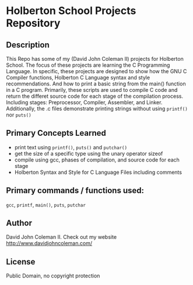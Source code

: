 # Holberton School Projects Repository

## Description

This Repo has some of my (David John Coleman II) projects for Holberton School.
The focus of these projects are learning the C Programming Language.  In
specific, these projects are designed to show how the GNU C Compiler functions,
Holberton C Language syntax and style recommendations.  And how to print a basic
string from the main() function in a C program.  Primarily, these scripts are
used to compile C code and return the differet source code for each stage of the
compilation process.  Including stages: Preprocessor, Compiler, Assembler, and
Linker.  Additionally, the .c files demonstrate printing strings without using
``printf()`` nor ``puts()``

## Primary Concepts Learned

* print text using ``printf()``, ``puts()`` and ``putchar()``
* get the size of a specific type using the unary operator sizeof
* compile using gcc, phases of compilation, and source code for each stage
* Holberton Syntax and Style for C Language Files including comments

## Primary commands / functions used:
``gcc``, ``printf``, ``main()``, ``puts``, ``putchar``

## Author

David John Coleman II.	Check out my website http://www.davidjohncoleman.com/

## License

Public Domain, no copyright protection
